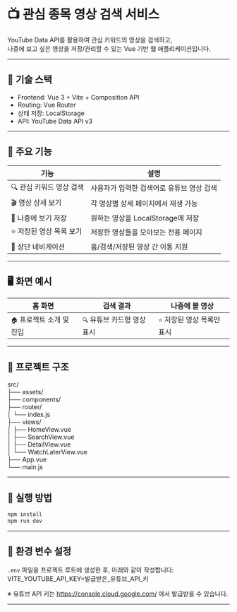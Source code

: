 # 📺 관심 종목 영상 검색 서비스

YouTube Data API를 활용하여 관심 키워드의 영상을 검색하고,  
나중에 보고 싶은 영상을 저장/관리할 수 있는 Vue 기반 웹 애플리케이션입니다.

---

## 🔧 기술 스택

- Frontend: Vue 3 + Vite + Composition API
- Routing: Vue Router
- 상태 저장: LocalStorage
- API: YouTube Data API v3

---

## 📌 주요 기능

| 기능                     | 설명 |
|--------------------------|------|
| 🔍 관심 키워드 영상 검색  | 사용자가 입력한 검색어로 유튜브 영상 검색 |
| 🎬 영상 상세 보기        | 각 영상별 상세 페이지에서 재생 가능 |
| 💾 나중에 보기 저장     | 원하는 영상을 LocalStorage에 저장 |
| ⭐ 저장된 영상 목록 보기 | 저장한 영상들을 모아보는 전용 페이지 |
| 🧭 상단 네비게이션       | 홈/검색/저장된 영상 간 이동 지원 |

---

## 🖥️ 화면 예시

| 홈 화면 | 검색 결과 | 나중에 볼 영상 |
|--------|----------|----------------|
| `🏠` 프로젝트 소개 및 진입 | `🔍` 유튜브 카드형 영상 표시 | `⭐` 저장된 영상 목록만 표시 |

---

## 📁 프로젝트 구조

src/  
├── assets/  
├── components/  
├── router/  
│   └── index.js  
├── views/  
│   ├── HomeView.vue  
│   ├── SearchView.vue  
│   ├── DetailView.vue  
│   └── WatchLaterView.vue  
├── App.vue  
└── main.js  

---

## 🚀 실행 방법
``` bash
npm install
npm run dev


```
---
## 🔐 환경 변수 설정

`.env` 파일을 프로젝트 루트에 생성한 후, 아래와 같이 작성합니다:
VITE_YOUTUBE_API_KEY=발급받은_유튜브_API_키

※ 유튜브 API 키는 https://console.cloud.google.com/ 에서 발급받을 수 있습니다.

---
